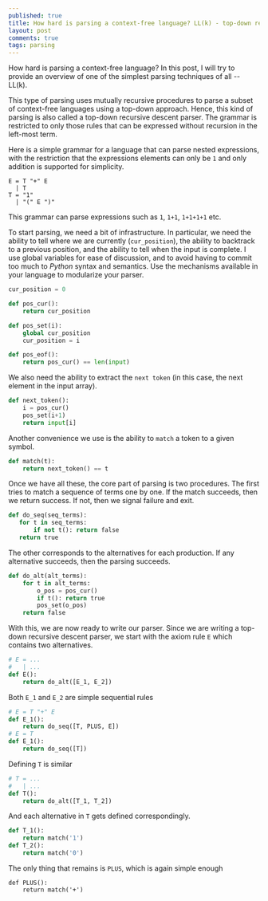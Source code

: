 ```yaml
---
published: true
title: How hard is parsing a context-free language? LL(k) - top-down recursive descent parsing by hand
layout: post
comments: true
tags: parsing
---
```


How hard is parsing a context-free language? In this post, I will try to provide
an overview of one of the simplest parsing techniques of all -- LL(k).

This type of parsing uses mutually recursive procedures to parse a subset of context-free languages
using a top-down approach. Hence, this kind of parsing is also called a top-down recursive descent
parser. The grammar is restricted to only those rules that can be expressed without recursion in the
left-most term.

Here is a simple grammar for a language that can parse nested expressions, with the restriction that
the expressions elements can only be `1` and only addition is supported for simplicity.

```ebnf
E = T "+" E
  | T
T = "1"
  | "(" E ")"
```

This grammar can parse expressions such as `1`, `1+1`, `1+1+1+1` etc.

To start parsing, we need a bit of infrastructure. In particular, we need the ability to tell where
we are currently (`cur_position`), the ability to backtrack to a previous position, and the ability
to tell when the input is complete. I use global variables for ease of discussion, and to avoid having
to commit too much to _Python_ syntax and semantics. Use the mechanisms available in your language to
modularize your parser.

```python
cur_position = 0

def pos_cur():
    return cur_position

def pos_set(i):
    global cur_position
    cur_position = i

def pos_eof():
    return pos_cur() == len(input)
```
We also need the ability to extract the `next token` (in this case, the next element in the input array).
```python
def next_token():
    i = pos_cur()
    pos_set(i+1)
    return input[i]
```
Another convenience we use is the ability to `match` a token to a given symbol.
```python
def match(t):
    return next_token() == t
```

Once we have all these, the core part of parsing is two procedures. The first tries to match a sequence
of terms one by one. If the match succeeds, then we return success. If not, then we signal failure and exit.
```python
def do_seq(seq_terms):
   for t in seq_terms:
       if not t(): return false
   return true
```

The other corresponds to the alternatives for each production. If any alternative succeeds, then the parsing succeeds.
```python
def do_alt(alt_terms):
    for t in alt_terms:
        o_pos = pos_cur()
        if t(): return true
        pos_set(o_pos)
    return false
```
With this, we are now ready to write our parser. Since we are writing a top-down recursive descent parser, we
start with the axiom rule `E` which contains two alternatives.
```python
# E = ...
#   | ...
def E():
    return do_alt([E_1, E_2])
```
Both `E_1` and `E_2` are simple sequential rules
```python
# E = T "+" E
def E_1():
    return do_seq([T, PLUS, E])
# E = T
def E_1():
    return do_seq([T])
```
Defining `T` is similar
```python
# T = ...
#   | ...
def T():
    return do_alt([T_1, T_2])
```
And each alternative in `T` gets defined correspondingly.
```python
def T_1():
    return match('1')
def T_2():
    return match('0')
```
The only thing that remains is `PLUS`, which is again simple enough
```
def PLUS():
    return match('+')
```
